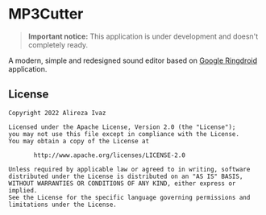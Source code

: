 # MP3Cutter

> **Important notice:** This application is under development and doesn't completely ready.

A modern, simple and redesigned sound editor based on [Google Ringdroid](https://github.com/google/ringdroid) application.

## License

    Copyright 2022 Alireza Ivaz
    
    Licensed under the Apache License, Version 2.0 (the "License");
    you may not use this file except in compliance with the License.
    You may obtain a copy of the License at
    
           http://www.apache.org/licenses/LICENSE-2.0
    
    Unless required by applicable law or agreed to in writing, software
    distributed under the License is distributed on an "AS IS" BASIS,
    WITHOUT WARRANTIES OR CONDITIONS OF ANY KIND, either express or implied.
    See the License for the specific language governing permissions and
    limitations under the License.
